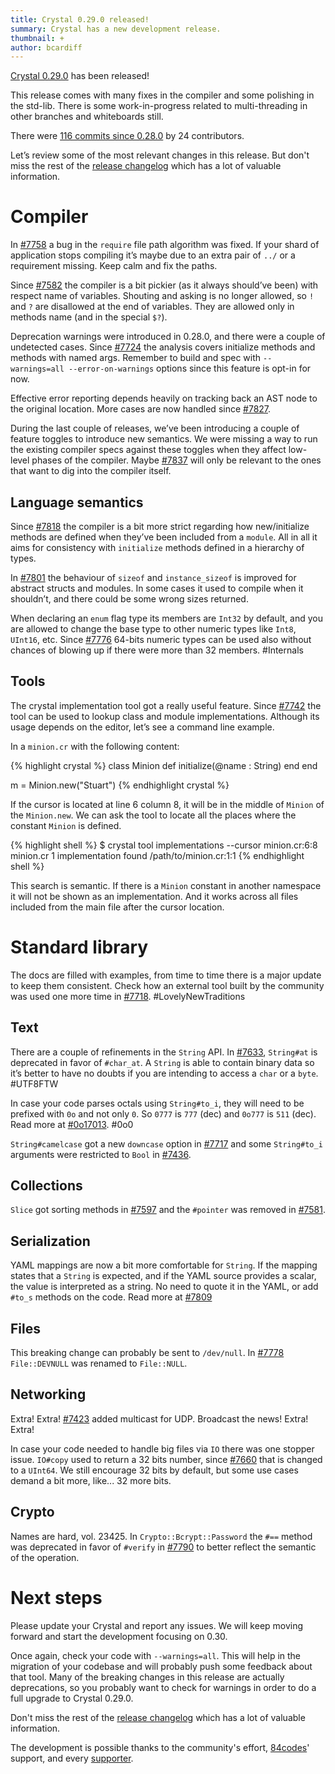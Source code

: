 ```yaml
---
title: Crystal 0.29.0 released!
summary: Crystal has a new development release.
thumbnail: +
author: bcardiff
---
```


[Crystal 0.29.0](https://github.com/crystal-lang/crystal/releases/tag/0.29.0) has been released!

This release comes with many fixes in the compiler and some polishing in the std-lib. There is some work-in-progress related to multi-threading in other branches and whiteboards still.

There were [116 commits since 0.28.0](https://github.com/crystal-lang/crystal/compare/0.28.0...0.29.0) by 24 contributors.

Let’s review some of the most relevant changes in this release. But don't miss the rest of the [release changelog](https://github.com/crystal-lang/crystal/releases/tag/0.29.0) which has a lot of valuable information.

# Compiler

In [#7758](https://github.com/crystal-lang/crystal/pull/7758) a bug in the `require` file path algorithm was fixed. If your shard of application stops compiling it’s maybe due to an extra pair of `../` or a requirement missing. Keep calm and fix the paths.

Since [#7582](https://github.com/crystal-lang/crystal/pull/7582) the compiler is a bit pickier (as it always should’ve been) with respect name of variables. Shouting and asking is no longer allowed, so `!` and `?` are disallowed at the end of variables. They are allowed only in methods name (and in the special `$?`).

Deprecation warnings were introduced in 0.28.0, and there were a couple of undetected cases. Since [#7724](https://github.com/crystal-lang/crystal/pull/7724) the analysis covers initialize methods and methods with named args. Remember to build and spec with `--warnings=all --error-on-warnings` options since this feature is opt-in for now.

Effective error reporting depends heavily on tracking back an AST node to the original location. More cases are now handled since [#7827](https://github.com/crystal-lang/crystal/pull/7827).

During the last couple of releases, we’ve been introducing a couple of feature toggles to introduce new semantics. We were missing a way to run the existing compiler specs against these toggles when they affect low-level phases of the compiler. Maybe [#7837](https://github.com/crystal-lang/crystal/pull/7837) will only be relevant to the ones that want to dig into the compiler itself.

## Language semantics

Since [#7818](https://github.com/crystal-lang/crystal/pull/7818) the compiler is a bit more strict regarding how new/initialize methods are defined when they’ve been included from a `module`. All in all it aims for consistency with `initialize` methods defined in a hierarchy of types.

In [#7801](https://github.com/crystal-lang/crystal/pull/7801) the behaviour of `sizeof` and `instance_sizeof` is improved for abstract structs and modules. In some cases it used to compile when it shouldn’t, and there could be some wrong sizes returned.

When declaring an `enum` flag type its members are `Int32` by default, and you are allowed to change the base type to other numeric types like `Int8`, `UInt16`, etc. Since [#7776](https://github.com/crystal-lang/crystal/pull/7776) 64-bits numeric types can be used also without chances of blowing up if there were more than 32 members. #Internals

## Tools

The crystal implementation tool got a really useful feature. Since [#7742](https://github.com/crystal-lang/crystal/pull/7742) the tool can be used to lookup class and module implementations. Although its usage depends on the editor, let’s see a command line example.

In a `minion.cr` with the following content:

<div class="code_section">{% highlight crystal %}
class Minion
  def initialize(@name : String)
  end
end

m = Minion.new("Stuart")
{% endhighlight crystal %}</div>

If the cursor is located at line 6 column 8, it will be in the middle of `Minion` of the `Minion.new`. We can ask the tool to locate all the places where the constant `Minion` is defined.

<div class="code_section">{% highlight shell %}
$ crystal tool implementations --cursor minion.cr:6:8 minion.cr
1 implementation found
/path/to/minion.cr:1:1
{% endhighlight shell %}</div>

This search is semantic. If there is a `Minion` constant in another namespace it will not be shown as an implementation. And it works across all files included from the main file after the cursor location.

# Standard library

The docs are filled with examples, from time to time there is a major update to keep them consistent. Check how an external tool built by the community was used one more time in [#7718](https://github.com/crystal-lang/crystal/pull/7718). #LovelyNewTraditions

## Text

There are a couple of refinements in the `String` API. In [#7633](https://github.com/crystal-lang/crystal/pull/7633), `String#at` is deprecated in favor of `#char_at`. A `String` is able to contain binary data so it’s better to have no doubts if you are intending to access a `char` or a `byte`. #UTF8FTW

In case your code parses octals using `String#to_i`, they will need to be prefixed with `0o` and not only `0`. So `0777` is `777` (dec) and `0o777` is `511` (dec). Read more at [#0o17013](https://github.com/crystal-lang/crystal/pull/7691). #0o0

`String#camelcase` got a new `downcase` option in [#7717](https://github.com/crystal-lang/crystal/pull/7717) and some `String#to_i` arguments were restricted to `Bool` in [#7436](https://github.com/crystal-lang/crystal/pull/7436).

## Collections

`Slice` got sorting methods in [#7597](https://github.com/crystal-lang/crystal/pull/7597) and the `#pointer` was removed in [#7581](https://github.com/crystal-lang/crystal/pull/7581).

## Serialization

YAML mappings are now a bit more comfortable for `String`. If the mapping states that a `String` is expected, and if the YAML source provides a scalar, the value is interpreted as a string. No need to quote it in the YAML, or add `#to_s` methods on the code. Read more at [#7809](https://github.com/crystal-lang/crystal/pull/7809)

## Files

This breaking change can probably be sent to `/dev/null`. In [#7778](https://github.com/crystal-lang/crystal/pull/7778) `File::DEVNULL` was renamed to `File::NULL`.

## Networking

Extra! Extra! [#7423](https://github.com/crystal-lang/crystal/pull/7423) added multicast for UDP. Broadcast the news! Extra! Extra!

In case your code needed to handle big files via `IO` there was one stopper issue. `IO#copy` used to return a 32 bits number, since [#7660](https://github.com/crystal-lang/crystal/pull/7660) that is changed to a `UInt64`. We still encourage 32 bits by default, but some use cases demand a bit more, like... 32 more bits.

## Crypto

Names are hard, vol. 23425. In `Crypto::Bcrypt::Password` the `#==` method was deprecated in favor of `#verify` in [#7790](https://github.com/crystal-lang/crystal/pull/7790) to better reflect the semantic of the operation.

# Next steps

Please update your Crystal and report any issues. We will keep moving forward and start the development focusing on 0.30.

Once again, check your code with `--warnings=all`. This will help in the migration of your codebase and will probably push some feedback about that tool. Many of the breaking changes in this release are actually deprecations, so you probably want to check for warnings in order to do a full upgrade to Crystal 0.29.0.

Don't miss the rest of the [release changelog](https://github.com/crystal-lang/crystal/releases/tag/0.29.0) which has a lot of valuable information.

The development is possible thanks to the community's effort, [84codes](https://www.84codes.com/)' support, and every [supporter](https://crystal-lang.org/sponsors).


